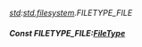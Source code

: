 _[std](../../modules/std/std-module.md):[std.filesystem](../../modules/std/std-filesystem.md).FILETYPE\_FILE_
##### Const FILETYPE\_FILE:[FileType](../../modules/std/std-filesystem-filetype.md)
